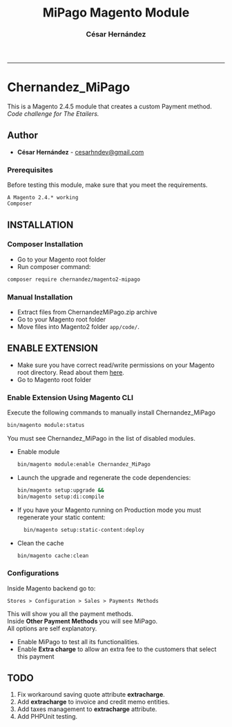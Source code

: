 <header align="center">
<h1>MiPago Magento Module</h1>
<h3>César Hernández</h3>
</header>
<hr>

# Chernandez_MiPago

This is a Magento 2.4.5 module that creates a custom Payment method.<br>
<i>Code challenge for The Etailers.</i>

## Author
* **César Hernández** - [cesarhndev@gmail.com](mailto:cesarhndev@gmail.com)


### Prerequisites

Before testing this module, make sure that you meet the requirements.

```
A Magento 2.4.* working
Composer
```

## INSTALLATION
### Composer Installation
* Go to your Magento root folder
* Run composer command:
```sh
composer require chernandez/magento2-mipago
```
### Manual Installation
* Extract files from ChernandezMiPago.zip archive
* Go to your Magento root folder
* Move files into Magento2 folder `app/code/`.


## ENABLE EXTENSION
* Make sure you have correct read/write permissions on your Magento root directory.
  Read about them [here](https://experienceleague.adobe.com/docs/commerce-operations/configuration-guide/deployment/file-system-permissions.html?lang=en).
* Go to Magento root folder

###  Enable Extension Using Magento CLI
Execute the following commands to manually install Chernandez_MiPago
   ```sh
  bin/magento module:status
   ``` 
You must see Chernandez_MiPago in the list of disabled modules.

- Enable module 
   ```sh
   bin/magento module:enable Chernandez_MiPago
   ```
- Launch the upgrade and regenerate the code dependencies:
   ```sh
   bin/magento setup:upgrade &&
   bin/magento setup:di:compile
   ```
  
- If you have your Magento running on Production mode you must regenerate your static content:
  ```sh
    bin/magento setup:static-content:deploy
  ```
- Clean the cache
   ```sh
   bin/magento cache:clean
   ```

### Configurations

Inside Magento backend go to:
```
Stores > Configuration > Sales > Payments Methods
```
This will show you all the payment methods.<br>
Inside <b>Other Payment Methods </b> you will see MiPago.
<br>All options are self explanatory.
- Enable MiPago to test all its functionalities.
- Enable <b>Extra charge</b> to allow an extra fee to the customers that select this payment 


## TODO
1. Fix workaround saving quote attribute <b>extracharge</b>.
2. Add <b>extracharge</b> to invoice and credit memo entities.
3. Add taxes management to <b>extracharge</b> attribute.
4. Add PHPUnit testing.

